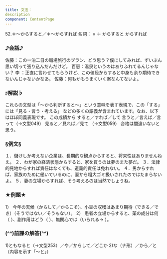 ```yaml
---
title: 文法：
description
component: ContentPage
---
```



52.＊～からすると／＊～からすれば
名詞： × ＋ からすると からすれば
### ♪会話♪
佐藤：この一泊二日の職場旅行のプラン、どう思う？僕にしてみれば、ずいぶん思い切って張り込んだんだけど。 百恵：温泉というのはありふれてるんじゃない？
李 ：正直に言わせてもらうけど、この値段からすると中身も余り期待できないんじゃないかなあ。 佐藤：何もかもうまくいく案なんてないよ。
### ♯解説♭
これらの文型は「～から判断すると～」という意味を表す表現で、この「する」には「見る・言う・考える」 などの多くの語義が含まれています。なお、以下はほぼ同義表現です。
この成績から すると／すれば／して
言うと／言えば／言って（→文型049）
見ると／見れば／見て （→文型059）
合格は間違いないと思う。
### §例文§
１．儲けしか考えない企業は、長期的な観点からすると、将来性はありませんねえ。
２．わが家の経済状態からすると、家を買うのは夢のまた夢だ。
３．法律的見地からすれば責任はなくても、道義的責任は免れない。
４．男からすれば、家族のために働いているのに、妻から粗大ゴミ扱いされたのではたまらないよ。
５．妻の立場からすれば、そう考えるのは当然でしょうね。
### ★例題★
1） 今年の天候（からして／からこそ）、小豆の収穫はあまり期待（できる／でき）（そうではない／そうもない）。
2） 患者の立場からすると、薬の成分は何（ ）、副作用はどう（ ）、無関心では（いられる→ ）。
### (^^)前課の解答(^^)
1)ともなると（→文型253）／や／からして／どこか
2)な（ナ形）／から／と（内容を示す「～と」）
